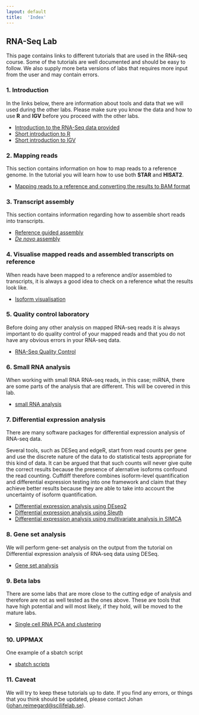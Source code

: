 ```yaml
---
layout: default
title:  'Index'
---
```


## RNA-Seq Lab

This page contains links to different tutorials that are used in the RNA-seq course. Some of the tutorials are well documented and should be easy to follow. We also supply more beta versions of labs that requires more input from the user and may contain errors. 

### 1. Introduction

In the links below, there are information about tools and data that we will used during the other labs. Please make sure you know the data and how to use **R** and **IGV** before you proceed with the other labs. 

*	[Introduction to the RNA-Seq data provided](intro)  
*	[Short introduction  to R](R_intro)  
*	[Short introduction to IGV](IGV) 

### 2. Mapping reads 

This section contains information on how to map reads to a reference genome. In the tutorial you will learn how to use both **STAR** and **HISAT2**.
 
*	[Mapping reads to a reference and converting the results to BAM format](mapping_reads) 

### 3. Transcript assembly

This section contains information regarding how to assemble short reads into transcripts.

*	[Reference guided assembly](isoform-lab)  
*	[*De novo* assembly](isoform-denovo)

### 4. Visualise mapped reads and assembled transcripts on reference

When reads have been mapped to a reference and/or assembled to transcripts, it is always a good idea to check on a reference what the results look like.
 
*	[Isoform visualisation](isoform-visualisation)  

### 5. Quality control laboratory

Before doing any other analysis on mapped RNA-seq reads it is always important to do quality control of your mapped reads and that you do not have any obvious errors in your RNA-seq data. 

*	[RNA-Seq Quality Control](QC_lab)   

### 6. Small RNA analysis

When working with small RNA RNA-seq reads, in this case; miRNA, there are some parts of the analysis that are different. This will be covered in this lab.  

*	[small RNA analysis](smallRNA-lab)

### 7. Differential expression analysis

There are many software packages for differential expression analysis of RNA-seq data.

Several tools, such as DESeq and edgeR, start from read counts per gene and use the discrete nature of the data to do statistical tests appropriate for this kind of data. It can be argued that that such counts will never give quite the correct results because the presence of alernative isoforms confound the read counting. Cuffdiff therefore combines isoform-level quantification and differential expression testing into one framework and claim that they achieve better results because they are able to take into account the uncertainty of isoform quantification. 

*	[Differential expression analysis using DEseq2](DEseq2)
*	[Differential expression analysis using Sleuth](kallisto)
*	[Differential expression analysis using multivariate analysis in SIMCA](Simca_tutorial)

### 8. Gene set analysis

We will perform gene-set analysis on the output from the tutorial on Differential expression analysis of RNA-seq data using DESeq.

*	[Gene set analysis](GSA_tutorial)  

### 9. Beta labs 

There are some labs that are more close to the cutting edge of analysis and therefore are not as well tested as the ones above. These are tools that have high potential and will most likely, if they hold, will be moved to the mature labs.
 
*	[Single cell RNA PCA and clustering](PCA_clustering_single_cell)    

 
### 10. UPPMAX
 
 One example of a sbatch script
 
 *  [sbatch scripts](sbatchScript)   
  
 
### 11. Caveat

We will try to keep these tutorials up to date. If you find any errors, or things that you think should be updated, please contact Johan (johan.reimegard@scilifelab.se).
  		
